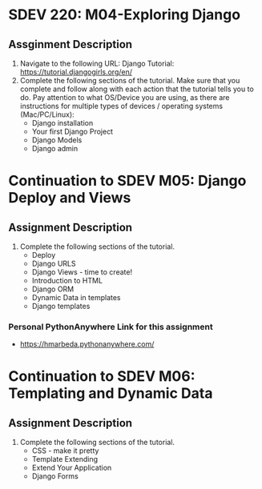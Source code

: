 # SDEV 220: M04-Exploring Django
## Assginment Description
1. Navigate to the following URL: Django Tutorial: https://tutorial.djangogirls.org/en/ 
2. Complete the following sections of the tutorial.  Make sure that you complete and follow along with each action that the tutorial tells you to do.  Pay attention to what OS/Device you are using, as there are instructions for multiple types of devices / operating systems (Mac/PC/Linux):
    - Django installation
    - Your first Django Project
    - Django Models
    - Django admin
  
# Continuation to SDEV M05: Django Deploy and Views
## Assignment Description
1. Complete the following sections of the tutorial.  
    - Deploy
    - Django URLS
    - Django Views - time to create!
    - Introduction to HTML
    - Django ORM
    - Dynamic Data in templates
    - Django templates
### Personal PythonAnywhere Link for this assignment
- https://hmarbeda.pythonanywhere.com/

# Continuation to SDEV M06: Templating and Dynamic Data
## Assignment Description 
1. Complete the following sections of the tutorial.  
    - CSS - make it pretty
    - Template Extending
    - Extend Your Application
    - Django Forms
